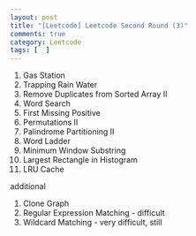 ```yaml
---
layout: post
title: "[Leetcode] Leetcode Second Round (3)"
comments: true
category: Leetcode
tags: [  ]
---
```


1. Gas Station
1. Trapping Rain Water
1. Remove Duplicates from Sorted Array II
1. Word Search
1. First Missing Positive
1. Permutations II
1. Palindrome Partitioning II
1. Word Ladder
1. Minimum Window Substring
1. Largest Rectangle in Histogram
1. LRU Cache

additional

1. Clone Graph
1. Regular Expression Matching - difficult
1. Wildcard Matching - very difficult, still
